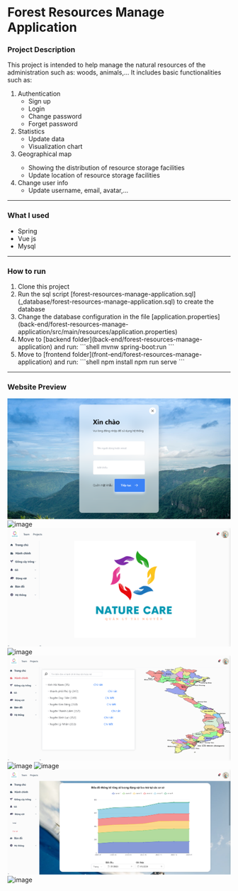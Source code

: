# Forest Resources Manage Application

### Project Description
<p>
This project is intended to help manage the natural resources of the administration such as: woods, animals,... It includes basic functionalities such as:
</p>
<ol>
<li>
Authentication
<ul>
<li>Sign up</li>
<li>Login</li>
<li>Change password</li>
<li>Forget password</li>
</ul>
</li>
<li>
Statistics
<ul>
<li>Update data</li>
<li>Visualization chart</li>
</ul>
</li>
<li>Geographical map</li>
<ul>
<li>Showing the distribution of resource storage facilities</li>
<li>Update location of resource storage facilities</li>
</ul>
<li>
Change user info
<ul>
<li>Update username, email, avatar,...</li>
</ul>
</ol>

---
### What I used
<ul>
<li>Spring</li>
<li>Vue js</li>
<Li>Mysql</Li>
</ul>

---
### How to run
<ol>
<li>Clone this project</li>
<li>Run the sql script [forest-resources-manage-application.sql](_database/forest-resources-manage-application.sql) to create the database</li>
<li>Change the database configuration in the file [application.properties](back-end/forest-resources-manage-application/src/main/resources/application.properties)
</li>
<li>Move to [backend folder](back-end/forest-resources-manage-application) and run: 
```shell
mvnw spring-boot:run
```
</li>
<li>Move to [frontend folder](front-end/forest-resources-manage-application) and run:
```shell
npm install
npm run serve
```
</ol>

---
### Website Preview
![image](screenshoot/login.png)
![image](screenshoot/forget-password.png)
![image](screenshoot/home.png)
![image](screenshoot/user-info.png)
![image](screenshoot/administration.png)
![image](screenshoot/distribution-map.png)
![image](screenshoot/animal-facilities.png)
![image](screenshoot/animal-fluctuation-chart.png)
![image](screenshoot/user-info.png)
